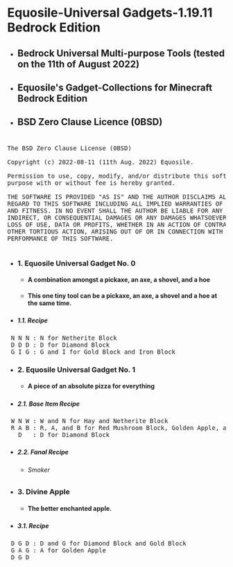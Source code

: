 # Equosile-Universal Gadgets-1.19.11 Bedrock Edition
- ## Bedrock Universal Multi-purpose Tools (tested on the 11th of August 2022)
- ## Equosile's Gadget-Collections for Minecraft Bedrock Edition
- ## BSD Zero Clause Licence (0BSD)
# 
<pre>
The BSD Zero Clause License (0BSD)

Copyright (c) 2022-08-11 (11th Aug. 2022) Equosile.

Permission to use, copy, modify, and/or distribute this software for any
purpose with or without fee is hereby granted.

THE SOFTWARE IS PROVIDED "AS IS" AND THE AUTHOR DISCLAIMS ALL WARRANTIES WITH
REGARD TO THIS SOFTWARE INCLUDING ALL IMPLIED WARRANTIES OF MERCHANTABILITY
AND FITNESS. IN NO EVENT SHALL THE AUTHOR BE LIABLE FOR ANY SPECIAL, DIRECT,
INDIRECT, OR CONSEQUENTIAL DAMAGES OR ANY DAMAGES WHATSOEVER RESULTING FROM
LOSS OF USE, DATA OR PROFITS, WHETHER IN AN ACTION OF CONTRACT, NEGLIGENCE OR
OTHER TORTIOUS ACTION, ARISING OUT OF OR IN CONNECTION WITH THE USE OR
PERFORMANCE OF THIS SOFTWARE.
</pre>
# 
- ### 1. Equosile Universal Gadget No. 0
  - #### A combination amongst a pickaxe, an axe, a shovel, and a hoe
  - #### This one tiny tool can be a pickaxe, an axe, a shovel and a hoe at the same time.
##### 
  - ##### 1.1. Recipe
<pre>
 N N N : N for Netherite Block
 D D D : D for Diamond Block
 G I G : G and I for Gold Block and Iron Block
</pre>
### 
- ### 2. Equosile Universal Gadget No. 1
  - #### A piece of an absolute pizza for everything
##### 
  - ##### 2.1. Base Item Recipe
<pre>
 W N W : W and N for Hay and Netherite Block
 R A B : R, A, and B for Red Mushroom Block, Golden Apple, and Brown Mushroom Block
   D   : D for Diamond Block
</pre>
##### 
  - ##### 2.2. Fanal Recipe
    - ###### Smoker
### 
- ### 3. Divine Apple
  - #### The better enchanted apple.
##### 
  - ##### 3.1. Recipe
<pre>
 D G D : D and G for Diamond Block and Gold Block
 G A G : A for Golden Apple
 D G D
</pre>
